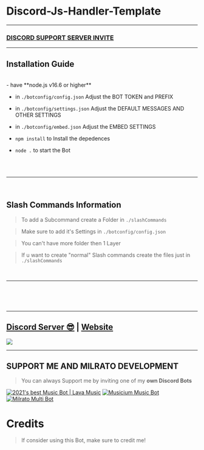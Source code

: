 # Discord-Js-Handler-Template


***


### [**DISCORD SUPPORT SERVER INVITE**](https://support.milrato.eu)

***

## Installation Guide

<br/>
- have **node.js v16.6 or higher**

- in `./botconfig/config.json` Adjust the BOT TOKEN and PREFIX

- in `./botconfig/settings.json` Adjust the DEFAULT MESSAGES AND OTHER SETTINGS

- in `./botconfig/embed.json` Adjust the EMBED SETTINGS

- `npm install` to Install the depedences

- `node .` to start the Bot

<br/>
<br/>

***

<br/>

## Slash Commands Information

> To add a Subcommand create a Folder in `./slashCommands`

> Make sure to add it's Settings in `./botconfig/config.json`

> You can't have more folder then 1 Layer

> If u want to create "normal" Slash commands create the files just in `./slashCommands`

<br/>

***

<br/>
<br/>

<br/>
  
***

## [Discord Server 😎](https://discord.gg/milrato) | [Website](https://milrato.dev)
<a href="https://discord.gg/milrato"><img src="https://discord.com/api/guilds/773668217163218944/widget.png?style=banner2"></a>

***

## SUPPORT ME AND MILRATO DEVELOPMENT

> You can always Support me by inviting one of my **own Discord Bots**

[![2021's best Music Bot | Lava Music](https://cdn.discordapp.com/attachments/748533465972080670/817088638780440579/test3.png)](https://lava.milrato.dev)
[![Musicium Music Bot](https://cdn.discordapp.com/attachments/742446682381221938/770055673965707264/test1.png)](https://musicium.musicium.dev)
[![Milrato Multi Bot](https://cdn.discordapp.com/attachments/742446682381221938/770056826724679680/test1.png)](https://milrato.milrato.dev)

# Credits

> If consider using this Bot, make sure to credit me!
